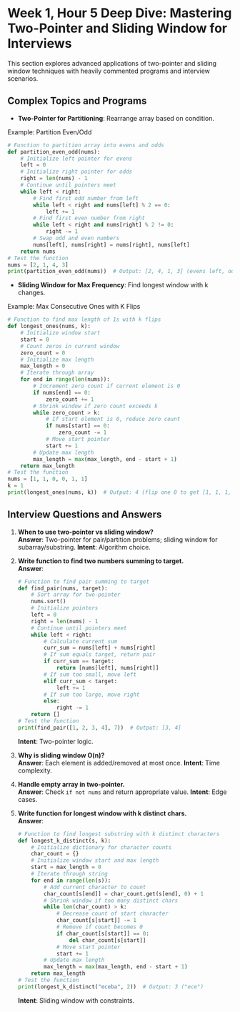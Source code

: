 # Week 1, Hour 5 Deep Dive: Mastering Two-Pointer and Sliding Window for Interviews

This section explores advanced applications of two-pointer and sliding window techniques with heavily commented programs and interview scenarios.

## Complex Topics and Programs
- **Two-Pointer for Partitioning**: Rearrange array based on condition.

Example: Partition Even/Odd
```python
# Function to partition array into evens and odds
def partition_even_odd(nums):
    # Initialize left pointer for evens
    left = 0
    # Initialize right pointer for odds
    right = len(nums) - 1
    # Continue until pointers meet
    while left < right:
        # Find first odd number from left
        while left < right and nums[left] % 2 == 0:
            left += 1
        # Find first even number from right
        while left < right and nums[right] % 2 != 0:
            right -= 1
        # Swap odd and even numbers
        nums[left], nums[right] = nums[right], nums[left]
    return nums
# Test the function
nums = [2, 1, 4, 3]
print(partition_even_odd(nums))  # Output: [2, 4, 1, 3] (evens left, odds right)
```

- **Sliding Window for Max Frequency**: Find longest window with k changes.

Example: Max Consecutive Ones with K Flips
```python
# Function to find max length of 1s with k flips
def longest_ones(nums, k):
    # Initialize window start
    start = 0
    # Count zeros in current window
    zero_count = 0
    # Initialize max length
    max_length = 0
    # Iterate through array
    for end in range(len(nums)):
        # Increment zero count if current element is 0
        if nums[end] == 0:
            zero_count += 1
        # Shrink window if zero count exceeds k
        while zero_count > k:
            # If start element is 0, reduce zero count
            if nums[start] == 0:
                zero_count -= 1
            # Move start pointer
            start += 1
        # Update max length
        max_length = max(max_length, end - start + 1)
    return max_length
# Test the function
nums = [1, 1, 0, 0, 1, 1]
k = 1
print(longest_ones(nums, k))  # Output: 4 (flip one 0 to get [1, 1, 1, 1])
```

## Interview Questions and Answers
1. **When to use two-pointer vs sliding window?**  
   **Answer**: Two-pointer for pair/partition problems; sliding window for subarray/substring. **Intent**: Algorithm choice.

2. **Write function to find two numbers summing to target.**  
   **Answer**:
   ```python
   # Function to find pair summing to target
   def find_pair(nums, target):
       # Sort array for two-pointer
       nums.sort()
       # Initialize pointers
       left = 0
       right = len(nums) - 1
       # Continue until pointers meet
       while left < right:
           # Calculate current sum
           curr_sum = nums[left] + nums[right]
           # If sum equals target, return pair
           if curr_sum == target:
               return [nums[left], nums[right]]
           # If sum too small, move left
           elif curr_sum < target:
               left += 1
           # If sum too large, move right
           else:
               right -= 1
       return []
   # Test the function
   print(find_pair([1, 2, 3, 4], 7))  # Output: [3, 4]
   ```
   **Intent**: Two-pointer logic.

3. **Why is sliding window O(n)?**  
   **Answer**: Each element is added/removed at most once. **Intent**: Time complexity.

4. **Handle empty array in two-pointer.**  
   **Answer**: Check `if not nums` and return appropriate value. **Intent**: Edge cases.

5. **Write function for longest window with k distinct chars.**  
   **Answer**:
   ```python
   # Function to find longest substring with k distinct characters
   def longest_k_distinct(s, k):
       # Initialize dictionary for character counts
       char_count = {}
       # Initialize window start and max length
       start = max_length = 0
       # Iterate through string
       for end in range(len(s)):
           # Add current character to count
           char_count[s[end]] = char_count.get(s[end], 0) + 1
           # Shrink window if too many distinct chars
           while len(char_count) > k:
               # Decrease count of start character
               char_count[s[start]] -= 1
               # Remove if count becomes 0
               if char_count[s[start]] == 0:
                   del char_count[s[start]]
               # Move start pointer
               start += 1
           # Update max length
           max_length = max(max_length, end - start + 1)
       return max_length
   # Test the function
   print(longest_k_distinct("eceba", 2))  # Output: 3 ("ece")
   ```
   **Intent**: Sliding window with constraints.